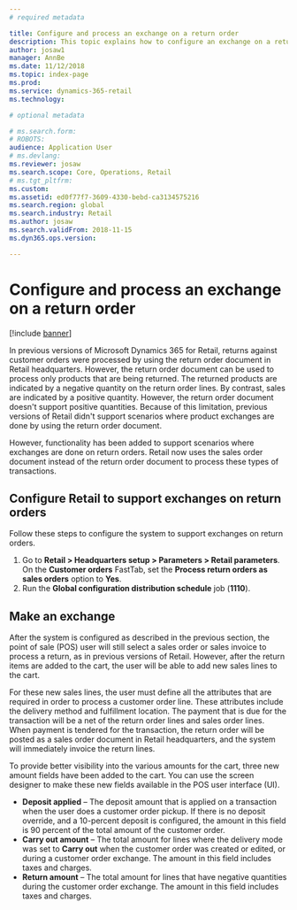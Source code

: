 ```yaml
---
# required metadata

title: Configure and process an exchange on a return order
description: This topic explains how to configure an exchange on a return in Microsoft Dynamics 365 for Retail.
author: josaw1
manager: AnnBe
ms.date: 11/12/2018
ms.topic: index-page
ms.prod: 
ms.service: dynamics-365-retail
ms.technology: 

# optional metadata

# ms.search.form: 
# ROBOTS: 
audience: Application User
# ms.devlang: 
ms.reviewer: josaw
ms.search.scope: Core, Operations, Retail
# ms.tgt_pltfrm: 
ms.custom: 
ms.assetid: ed0f77f7-3609-4330-bebd-ca3134575216
ms.search.region: global
ms.search.industry: Retail
ms.author: josaw
ms.search.validFrom: 2018-11-15
ms.dyn365.ops.version: 

---
```

# Configure and process an exchange on a return order

[!include [banner](includes/banner.md)]

In previous versions of Microsoft Dynamics 365 for Retail, returns against customer orders were processed by using the return order document in Retail headquarters. However, the return order document can be used to process only products that are being returned. The returned products are indicated by a negative quantity on the return order lines. By contrast, sales are indicated by a positive quantity. However, the return order document doesn't support positive quantities. Because of this limitation, previous versions of Retail didn't support scenarios where product exchanges are done by using the return order document.

However, functionality has been added to support scenarios where exchanges are done on return orders. Retail now uses the sales order document instead of the return order document to process these types of transactions.

## Configure Retail to support exchanges on return orders

Follow these steps to configure the system to support exchanges on return orders.

1. Go to **Retail \> Headquarters setup \> Parameters \> Retail parameters**. On the **Customer orders** FastTab, set the **Process return orders as sales orders** option to **Yes**.
2. Run the **Global configuration distribution schedule** job (**1110**).

## Make an exchange

After the system is configured as described in the previous section, the point of sale (POS) user will still select a sales order or sales invoice to process a return, as in previous versions of Retail. However, after the return items are added to the cart, the user will be able to add new sales lines to the cart.

For these new sales lines, the user must define all the attributes that are required in order to process a customer order line. These attributes include the delivery method and fulfillment location. The payment that is due for the transaction will be a net of the return order lines and sales order lines. When payment is tendered for the transaction, the return order will be posted as a sales order document in Retail headquarters, and the system will immediately invoice the return lines.

To provide better visibility into the various amounts for the cart, three new amount fields have been added to the cart. You can use the screen designer to make these new fields available in the POS user interface (UI).

- **Deposit applied** – The deposit amount that is applied on a transaction when the user does a customer order pickup. If there is no deposit override, and a 10-percent deposit is configured, the amount in this field is 90 percent of the total amount of the customer order.
- **Carry out amount** – The total amount for lines where the delivery mode was set to **Carry out** when the customer order was created or edited, or during a customer order exchange. The amount in this field includes taxes and charges.
- **Return amount** – The total amount for lines that have negative quantities during the customer order exchange. The amount in this field includes taxes and charges.
